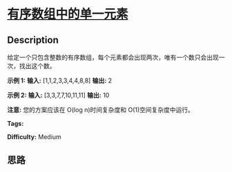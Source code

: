 # [有序数组中的单一元素][title]

## Description

给定一个只包含整数的有序数组，每个元素都会出现两次，唯有一个数只会出现一次，找出这个数。

**示例 1:**
            **输入:** [1,1,2,3,3,4,4,8,8]    **输出:** 2    

**示例 2:**
            **输入:** [3,3,7,7,10,11,11]    **输出:** 10    

**注意:** 您的方案应该在 O(log n)时间复杂度和 O(1)空间复杂度中运行。


**Tags:** 

**Difficulty:** Medium

## 思路

[title]: https://leetcode-cn.com/problems/single-element-in-a-sorted-array
